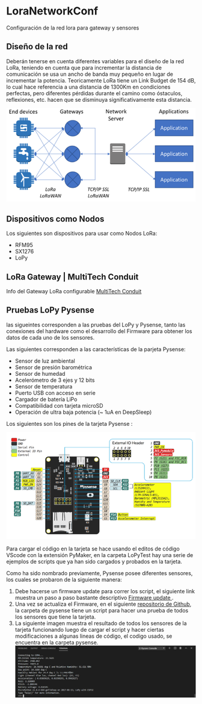 # LoraNetworkConf
Configuración de la red lora para gateway y sensores

## Diseño de la red

Deberán tenerse en cuenta diferentes variables para el diseño de la red LoRa, teniendo en cuenta que para incrementar la distancia de comunicación se usa un ancho de banda muy pequeño en lugar de incrementar la potencia. Teoricamente LoRa tiene un Link Budget de 154 dB, lo cual hace referencia a una distancia de 1300Km en condiciones perfectas, pero diferentes pérdidas durante el camino como óstaculos, reflexiones, etc. hacen que se disminuya significativamente esta distancia. 

![alt Network](https://github.com/diegoavellanedat17/LoraNetworkConf/blob/master/LoraNetwork.PNG)


## Dispositivos como Nodos
Los siguientes son dispositivos para usar como Nodos LoRa: 
- RFM95
- SX1276
- LoPy

## LoRa Gateway | MultiTech Conduit 
Info del Gateway LoRa configurable [ MultiTech Conduit ](https://www.multitech.com/brands/multiconnect-conduit)

## Pruebas LoPy Pysense
las sigueintes corresponden a las pruebas del LoPy y Pysense, tanto las conexiones del hardware como el desarrollo del Firmware para obtener los datos de cada uno de los sensores.

Las siguientes corresponden a las características de la parjeta Pysense:
- Sensor de luz ambiental
- Sensor de presión barométrica
- Sensor de humedad
- Acelerómetro de 3 ejes y 12 bits
- Sensor de temperatura
- Puerto USB con acceso en serie
- Cargador de batería LiPo
- Compatibilidad con tarjeta microSD
- Operación de ultra baja potencia (~ 1uA en DeepSleep)

Los siguientes son los pines de la tarjeta Pysense :

![alt Pysense](https://github.com/diegoavellanedat17/LoraNetworkConf/blob/master/Pysense.PNG)

Para cargar el código en la tarjeta se hace usando el editos de código VScode con la extensión PyMaker, en la carpeta LoPyTest hay una serie de ejemplos de scripts que ya han sido cargados y probados en la tarjeta.

Como ha sido nombrado previamente, Pysense posee diferentes sensores, los cuales se probaron de la siguiente manera: 

1. Debe hacerse un firmware update para correr los script, el siguiente link muestra un paso a paso bastante descriptivo 
[ Firmware update ](https://core-electronics.com.au/tutorials/pycom-pysense-pytrack-firmware-update.html).
2. Una vez se actualiza el Firmware, en el siguiente [repositorio de Github](https://github.com/pycom/pycom-libraries), la carpeta de pysense tiene un script para hacer una prueba de todos los sensores que tiene la tarjeta. 
3. La siguiente imagen muestra el resultado de todos los sensores de la tarjeta funcionando luego de cargar el script y hacer ciertas modificaciones a algunas lineas de código, el codigo usado, se encuentra en la carpeta pysense.
![alt pysense test results ](https://github.com/diegoavellanedat17/LoraNetworkConf/blob/master/SensorsTest.PNG)

